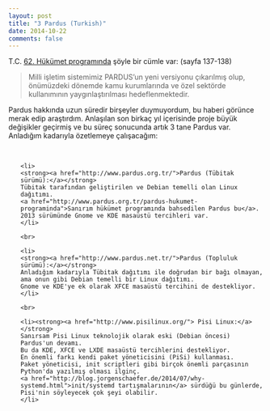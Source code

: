 ```yaml
---
layout: post
title: "3 Pardus (Turkish)"
date: 2014-10-22
comments: false
---
```


<p>
T.C. <a href=http://www.basbakanlik.gov.tr/docs/KurumsalHaberler/HProgram.pdf>62. Hükümet programında</a> şöyle bir cümle var: (sayfa 137-138)
</p>

<blockquote>
Milli işletim sistemimiz PARDUS’un yeni versiyonu çıkarılmış olup, önümüzdeki dönemde kamu kurumlarında ve özel sektörde kullanımının yaygınlaştırılması hedeflenmektedir.
</blockquote>

<p>
Pardus hakkında uzun süredir birşeyler duymuyordum, bu haberi görünce merak edip araştırdım. 
Anlaşılan son birkaç yıl içerisinde proje büyük değişikler geçirmiş ve bu süreç sonucunda artık 3 tane Pardus var.  Anladığım kadarıyla özetlemeye çalışacağım:
</p>

<br>

<ol>
    
    <li>
    <strong><a href="http://www.pardus.org.tr/">Pardus (Tübitak sürümü):</a></strong> 
    Tübitak tarafından geliştirilen ve Debian temelli olan Linux dağıtımı. 
    <a href="http://www.pardus.org.tr/pardus-hukumet-programinda">Sanırım hükümet programında bahsedilen Pardus bu</a>. 
    2013 sürümünde Gnome ve KDE masaüstü tercihleri var.
    </li>
    
    <br>
    
    <li>
    <strong><a href="http://www.pardus.net.tr/">Pardus (Topluluk sürümü):</a></strong> 
    Anladığım kadarıyla Tübitak dağıtımı ile doğrudan bir bağı olmayan, ama onun gibi Debian temelli bir Linux dağıtımı. 
    Gnome ve KDE'ye ek olarak XFCE masaüstü tercihini de destekliyor.
    </li>
    
    <br>
    
    <li><strong><a href="http://www.pisilinux.org/"> Pisi Linux:</a></strong> 
    Sanırsam Pisi Linux teknolojik olarak eski (Debian öncesi) Pardus'un devamı. 
    Bu da KDE, XFCE ve LXDE masaüstü tercihlerini destekliyor.
    En önemli farkı kendi paket yöneticisini (PiSi) kullanması. 
    Paket yöneticisi, init scriptleri gibi birçok önemli parçasının Python'da yazılmış olması ilginç. 
    <a href="http://blog.jorgenschaefer.de/2014/07/why-systemd.html">init/systemd tartışmalarının</a> sürdüğü bu günlerde, Pisi'nin söyleyecek çok şeyi olabilir.
    </li>
    
</ol>